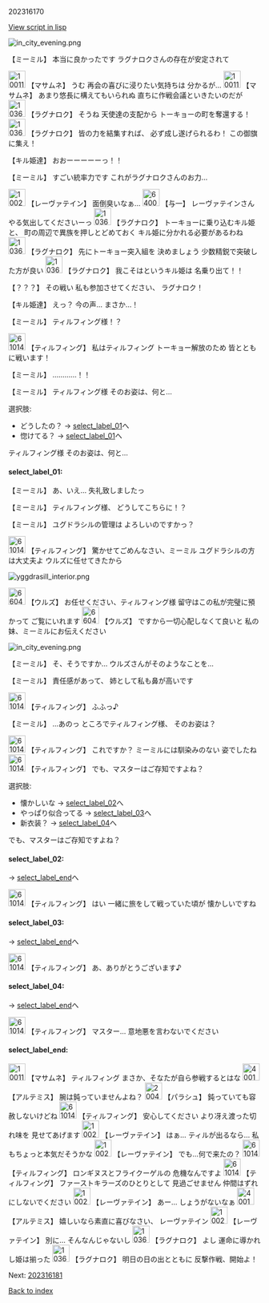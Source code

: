 202316170

[View script in lisp](../scripts/202316170.txt)

![in_city_evening.png](../images/backgrounds/in_city_evening.png)

【ミーミル】
本当に良かったです
ラグナロクさんの存在が安定されて

<img src="../images/units/100111.png" alt="100111.png" height="34"/>
【マサムネ】
うむ
再会の喜びに浸りたい気持ちは
分かるが…

<img src="../images/units/100111.png" alt="100111.png" height="34"/>
【マサムネ】
あまり悠長に構えてもいられぬ
直ちに作戦会議といきたいのだが

<img src="../images/units/103611.png" alt="103611.png" height="34"/>
【ラグナロク】
そうね
天使達の支配から
トーキョーの町を奪還する！

<img src="../images/units/103611.png" alt="103611.png" height="34"/>
【ラグナロク】
皆の力を結集すれば、
必ず成し遂げられるわ！
この御旗に集え！

【キル姫達】
おおーーーーーっ！！

【ミーミル】
すごい統率力です
これがラグナロクさんのお力…

<img src="../images/units/100221.png" alt="100221.png" height="34"/>
【レーヴァテイン】
面倒臭いなぁ…

<img src="../images/units/6400511.png" alt="6400511.png" height="34"/>
【与一】
レーヴァテインさん
やる気出してくださいーっ

<img src="../images/units/103611.png" alt="103611.png" height="34"/>
【ラグナロク】
トーキョーに乗り込むキル姫と、
町の周辺で異族を押しとどめておく
キル姫に分かれる必要があるわね

<img src="../images/units/103611.png" alt="103611.png" height="34"/>
【ラグナロク】
先にトーキョー突入組を
決めましょう
少数精鋭で突破した方が良い

<img src="../images/units/103611.png" alt="103611.png" height="34"/>
【ラグナロク】
我こそはというキル姫は
名乗り出て！！

【？？？】
その戦い
私も参加させてください、
ラグナロク！

【キル姫達】
えっ？
今の声…
まさか…！

【ミーミル】
ティルフィング様！？

<img src="../images/units/6101441.png" alt="6101441.png" height="34"/>
【ティルフィング】
私はティルフィング
トーキョー解放のため
皆とともに戦います！

【ミーミル】
…………！！

【ミーミル】
ティルフィング様
そのお姿は、何と…

選択肢:
- どうしたの？ → [select_label_01](#select_label_01)へ
- 惚けてる？ → [select_label_01](#select_label_01)へ

ティルフィング様
そのお姿は、何と…

#### select_label_01:

【ミーミル】
あ、いえ…
失礼致しましたっ

【ミーミル】
ティルフィング様、
どうしてこちらに！？

【ミーミル】
ユグドラシルの管理は
よろしいのですかっ？

<img src="../images/units/6101441.png" alt="6101441.png" height="34"/>
【ティルフィング】
驚かせてごめんなさい、ミーミル
ユグドラシルの方は大丈夫よ
ウルズに任せてきたから

![yggdrasill_interior.png](../images/backgrounds/yggdrasill_interior.png)

<img src="../images/units/6604211.png" alt="6604211.png" height="34"/>
【ウルズ】
お任せください、ティルフィング様
留守はこの私が完璧に預かって
ご覧にいれます

<img src="../images/units/6604211.png" alt="6604211.png" height="34"/>
【ウルズ】
ですから一切心配しなくて良いと
私の妹、ミーミルにお伝えください

![in_city_evening.png](../images/backgrounds/in_city_evening.png)

【ミーミル】
そ、そうですか…
ウルズさんがそのようなことを…

【ミーミル】
責任感があって、
姉として私も鼻が高いです

<img src="../images/units/6101441.png" alt="6101441.png" height="34"/>
【ティルフィング】
ふふっ♪

【ミーミル】
…あのっ
ところでティルフィング様、
そのお姿は？

<img src="../images/units/6101441.png" alt="6101441.png" height="34"/>
【ティルフィング】
これですか？
ミーミルには馴染みのない
姿でしたね

<img src="../images/units/6101441.png" alt="6101441.png" height="34"/>
【ティルフィング】
でも、マスターはご存知ですよね？

選択肢:
- 懐かしいな → [select_label_02](#select_label_02)へ
- やっぱり似合ってる → [select_label_03](#select_label_03)へ
- 新衣装？ → [select_label_04](#select_label_04)へ

でも、マスターはご存知ですよね？

#### select_label_02:
 → [select_label_end](#select_label_end)へ

<img src="../images/units/6101441.png" alt="6101441.png" height="34"/>
【ティルフィング】
はい
一緒に旅をして戦っていた頃が
懐かしいですね

#### select_label_03:
 → [select_label_end](#select_label_end)へ

<img src="../images/units/6101441.png" alt="6101441.png" height="34"/>
【ティルフィング】
あ、ありがとうございます♪

#### select_label_04:
 → [select_label_end](#select_label_end)へ

<img src="../images/units/6101441.png" alt="6101441.png" height="34"/>
【ティルフィング】
マスター…
意地悪を言わないでください

#### select_label_end:

<img src="../images/units/100111.png" alt="100111.png" height="34"/>
【マサムネ】
ティルフィング
まさか、そなたが自ら参戦するとはな

<img src="../images/units/400131.png" alt="400131.png" height="34"/>
【アルテミス】
腕は鈍っていませんよね？

<img src="../images/units/200411.png" alt="200411.png" height="34"/>
【パラシュ】
鈍っていても容赦しないけどね

<img src="../images/units/6101441.png" alt="6101441.png" height="34"/>
【ティルフィング】
安心してください
より冴え渡った切れ味を
見せてあげます

<img src="../images/units/100221.png" alt="100221.png" height="34"/>
【レーヴァテイン】
はぁ…
ティルが出るなら…
私もちょっと本気だそうかな

<img src="../images/units/100221.png" alt="100221.png" height="34"/>
【レーヴァテイン】
でも…何で来たの？

<img src="../images/units/6101441.png" alt="6101441.png" height="34"/>
【ティルフィング】
ロンギヌスとフライクーゲルの
危機なんですよ

<img src="../images/units/6101441.png" alt="6101441.png" height="34"/>
【ティルフィング】
ファーストキラーズのひとりとして
見過ごせません
仲間はずれにしないでください

<img src="../images/units/100221.png" alt="100221.png" height="34"/>
【レーヴァテイン】
あー…
しょうがないなぁ

<img src="../images/units/400131.png" alt="400131.png" height="34"/>
【アルテミス】
嬉しいなら素直に喜びなさい、
レーヴァテイン

<img src="../images/units/100221.png" alt="100221.png" height="34"/>
【レーヴァテイン】
別に…
そんなんじゃないし

<img src="../images/units/103611.png" alt="103611.png" height="34"/>
【ラグナロク】
よし
運命に導かれし姫は揃った

<img src="../images/units/103611.png" alt="103611.png" height="34"/>
【ラグナロク】
明日の日の出とともに
反撃作戦、開始よ！


Next: [202316181](202316181.md)

[Back to index](index.md)
